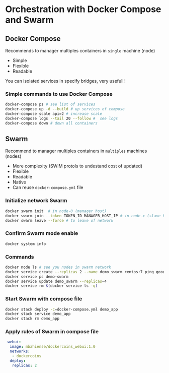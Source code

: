 # Orchestration with Docker Compose and Swarm

## Docker Compose
 Recommends to manager multiples containers in `single` machine (node)

 * Simple
 * Flexible
 * Readable

 You can isolated services in specify bridges, very usefull!

### Simple commands to use Docker Compose
````bash
docker-compose ps # see list of services
docker-compose up -d --build # up services of compose
docker-compose scale api=2 # increase scale
docker-compose logs --tail 20 --follow #  see logs
docker-compose down # down all containers
````


## Swarm
 Recommend to manager multiples containers in `multiples` machines (nodes)

 * More complexity (SWIM protols to undestand cost of updated)
 * Flexible
 * Readable
 * Native
 * Can reuse ``docker-compose.yml`` file

### Initialize network Swarm
````bash
docker swarm init  # in node-0 (manager host)
docker swarm join --token TOKEN_ID MANAGER_HOST_IP # in node-x (slave hosts)
docker swarm leave --force # to leave of network
````

### Confirm Swarm mode enable 
````bash
docker system info
````

### Commands
````bash
docker node ls # see you nodes in swarm network
docker service create --replicas 2 --name demo_swarm centos:7 ping google.com
docker service ps demo-swarm
docker service update demo_swarm --replicas=4
docker service rm $(docker service ls -q)
````


### Start Swarm with compose file
````bash
docker stack deploy -c=docker-compose.yml demo_app
docker stack service demo_app
docker stack rm demo_app
````

### Apply rules of Swarm in compose file
````yml
 webui:
  image: mbahiense/dockercoins_webui:1.0
  networks:
   - dockercoins
  deploy:
   replicas: 2
````
 
